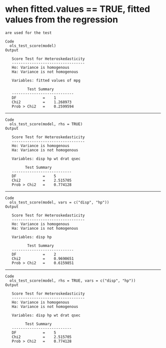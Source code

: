 # when fitted.values == TRUE, fitted values from the regression
	are used for the test

    Code
      ols_test_score(model)
    Output
      
       Score Test for Heteroskedasticity
       ---------------------------------
       Ho: Variance is homogenous
       Ha: Variance is not homogenous
      
       Variables: fitted values of mpg 
      
              Test Summary         
       ----------------------------
       DF            =    1 
       Chi2          =    1.268973 
       Prob > Chi2   =    0.2599594 

---

    Code
      ols_test_score(model, rhs = TRUE)
    Output
      
       Score Test for Heteroskedasticity
       ---------------------------------
       Ho: Variance is homogenous
       Ha: Variance is not homogenous
      
       Variables: disp hp wt drat qsec 
      
             Test Summary         
       ---------------------------
       DF            =    5 
       Chi2          =    2.515705 
       Prob > Chi2   =    0.774128 

---

    Code
      ols_test_score(model, vars = c("disp", "hp"))
    Output
      
       Score Test for Heteroskedasticity
       ---------------------------------
       Ho: Variance is homogenous
       Ha: Variance is not homogenous
      
       Variables: disp hp 
      
              Test Summary         
       ----------------------------
       DF            =    2 
       Chi2          =    0.9690651 
       Prob > Chi2   =    0.6159851 

---

    Code
      ols_test_score(model, rhs = TRUE, vars = c("disp", "hp"))
    Output
      
       Score Test for Heteroskedasticity
       ---------------------------------
       Ho: Variance is homogenous
       Ha: Variance is not homogenous
      
       Variables: disp hp wt drat qsec 
      
             Test Summary         
       ---------------------------
       DF            =    5 
       Chi2          =    2.515705 
       Prob > Chi2   =    0.774128 

